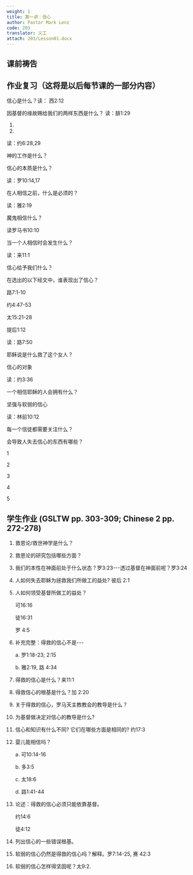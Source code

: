```yaml
---
weight: 1
title: 第一讲：信心
author: Pastor Mark Lenz
code: 203
translator: 义工
attach: 203/Lesson01.docx
---
```

## 课前祷告

## 作业复习（这将是以后每节课的一部分内容）

信心是什么？读： 西2:12

因基督的缘故赐给我们的两样东西是什么？ 读：腓1:29

1)

2)

读：约6:28,29

神的工作是什么？

信心的本质是什么？

读：罗10:14,17

在人相信之前，什么是必须的？

读：雅2:19

魔鬼相信什么？

读罗马书10:10

当一个人相信时会发生什么？

读：来11:1

信心给予我们什么？

在选出的以下经文中，谁表现出了信心？

路7:1-10

约4:47-53

太15:21-28

提后1:12

读：路7:50

耶稣说是什么救了这个女人？

信心的对象

读：约3:36

一个相信耶稣的人会拥有什么？

坚强与软弱的信心

读：林前10:12

每一个信徒都需要关注什么？

会导致人失去信心的东西有哪些？

1

2

3

4

5

## 学生作业 (GSLTW pp. 303-309; Chinese 2 pp. 272-278)

1. 救恩论/救世神学是什么？

2. 救恩论的研究包括哪些方面？

3. 我们的本性在神面前处于什么状态？罗3:23---透过基督在神面前呢？罗3:24

4. 人如何失去耶稣为拯救我们所做工的益处? 彼后 2:1

5. 人如何领受基督所做工的益处？

    可16:16

    徒16:31

    罗 4:5

6. 补充完整：得救的信心不是---

    a.  罗1:18-23; 2:15

    b.  雅2:19, 路 4:34

7. 得救的信心是什么？来11:1

8. 得救信心的根基是什么？加 2:20

9. 关于得救的信心，罗马天主教教会的教导是什么？

10. 为基督做决定对信心的教导是什么?

11. 信心和知识有什么不同? 它们在哪些方面是相同的?  约17:3

12. 婴儿能相信吗？

    a.  可10:14-16

    b.  多3:5

    c.  太18:6

    d.  路1:41-44

13. 论述：得救的信心必须只能依靠基督。

    约14:6

    徒4:12

14. 列出信心的一些错误根基。

15. 软弱的信心仍然是得救的信心吗？解释。罗7:14-25, 赛 42:3

16. 软弱的信心怎样得坚固呢？太9:2.
